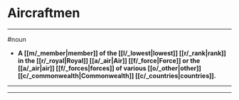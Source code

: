# Aircraftmen
---
#noun
- **A [[m/_member|member]] of the [[l/_lowest|lowest]] [[r/_rank|rank]] in the [[r/_royal|Royal]] [[a/_air|Air]] [[f/_force|Force]] or the [[a/_air|air]] [[f/_forces|forces]] of various [[o/_other|other]] [[c/_commonwealth|Commonwealth]] [[c/_countries|countries]].**
---
---
